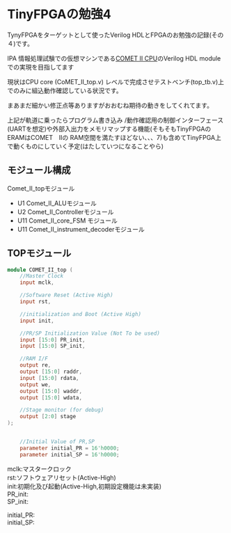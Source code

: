 # TinyFPGAの勉強4

TynyFPGAをターゲットとして使ったVerilog HDLとFPGAのお勉強の記録(その４)です。

IPA 情報処理試験での仮想マシンである[COMET II CPU](https://www.jitec.ipa.go.jp/1_13download/shiken_yougo_ver4_2.pdf)のVerilog HDL moduleでの実現を目指してます

現状はCPU core (CoMET_II_top.v) レベルで完成させテストベンチ(top_tb.v)上でのみに組込動作確認している状況です。

まあまだ細かい修正点等ありますがおおむね期待の動きをしてくれてます。

上記が軌道に乗ったらプログラム書き込み /動作確認用の制御インターフェース(UARTを想定)や外部入出力をメモリマップする機能(そもそもTinyFPGAのERAMはCOMET　IIの RAM空間を満たすほどない、、、7)も含めてTinyFPGA上で動くものにしていく予定(はたしていつになることやら)  

 
## モジュール構成 
Comet_II_topモジュール  
 - U1 Comet_II_ALUモジュール 　
 - U2 Comet_II_Controllerモジュール 　
  - U11 Comet_II_core_FSM モジュール  
  - U11 Comet_II_instrument_decoderモジュール　　



## TOPモジュール

``` verilog
module COMET_II_top (
    //Master Clock
    input mclk,

    //Software Reset (Active High)
    input rst,

    //initialization and Boot (Active High)
    input init,

    //PR/SP Initialization Value (Not To be used)
    input [15:0] PR_init,  
    input [15:0] SP_init,

    //RAM I/F
    output re,
    output [15:0] raddr,
    input [15:0] rdata,
    output we,
    output [15:0] waddr,
    output [15:0] wdata,

    //Stage monitor (for debug)
    output [2:0] stage
);


    //Initial Value of PR,SP
    parameter initial_PR = 16'h0000;
    parameter initial_SP = 16'h0000;  
```

mclk:マスタークロック  
rst:ソフトウェアリセット(Active-High)  
init:初期化及び起動(Active-High,初期設定機能は未実装)  
PR_init:  
SP_init:  

initial_PR:  
initial_SP:  